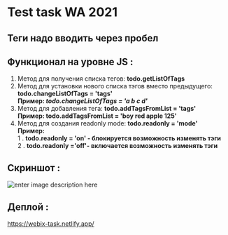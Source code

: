 # Test task WA 2021
  ## Теги надо вводить через пробел
  ## Функционал на уровне JS :
 1. Метод для получения списка тегов: **todo.getListOfTags**  
 2. Метод для установки нового списка тэгов вместо предыдущего: **todo.changeListOfTags = 'tags'**  
  **Пример: *todo.changeListOfTags = 'a b c d'***
 3. Метод для добавления тега:   **todo.addTagsFromList = 'tags'**  
   **Пример: todo.addTagsFromList = 'boy red apple 125'**    
 4. Метод для создания readonly mode: **todo.readonly = 'mode'**  
    **Пример:**  
 1 . **todo.readonly = 'on' - блокируется возможность изменять тэги**  
 2 . **todo.readonly ='off'- включается возможность изменять тэги**
   ## Скриншот :
   ![enter image description here](https://i.imgur.com/qrhLYjo.png)

   ## Деплой :
   https://webix-task.netlify.app/
    
  
